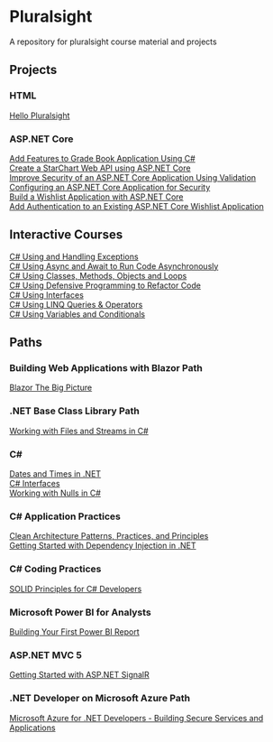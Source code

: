 # Pluralsight
 A repository for pluralsight course material and projects

## Projects

### HTML
[Hello Pluralsight](https://github.com/freddie2025/Pluralsight/tree/master/Projects/HTML/Hello%20Pluralsight)  

### ASP.NET Core
[Add Features to Grade Book Application Using C#](https://github.com/freddie2025/Pluralsight/tree/master/Projects/ASP.NET%20Core/Add%20Features%20to%20Grade%20Book%20Application%20Using%20C%23)  
[Create a StarChart Web API using ASP.NET Core](https://github.com/freddie2025/Pluralsight/tree/master/Projects/ASP.NET%20Core/Create%20a%20StarChart%20Web%20API%20using%20ASP.NET%20Core)  
[Improve Security of an ASP.NET Core Application Using Validation](https://github.com/freddie2025/Pluralsight/tree/master/Projects/ASP.NET%20Core/Improve%20Security%20of%20an%20ASP.NET%20Core%20Application%20Using%20Validation)  
[Configuring an ASP.NET Core Application for Security](https://github.com/freddie2025/Pluralsight/tree/master/Projects/ASP.NET%20Core/Configuring%20an%20ASP.NET%20Core%20Application%20for%20Security)  
[Build a Wishlist Application with ASP.NET Core](https://github.com/freddie2025/Pluralsight/tree/master/Projects/ASP.NET%20Core/Build%20a%20Wishlist%20Application%20with%20ASP.NET%20Core)  
[Add Authentication to an Existing ASP.NET Core Wishlist Application](https://github.com/freddie2025/Pluralsight/tree/master/Projects/ASP.NET%20Core/Add%20Authentication%20to%20an%20Existing%20ASP.NET%20Core%20Wishlist%20Application)  

## Interactive Courses
[C# Using and Handling Exceptions](https://github.com/freddie2025/Pluralsight/tree/master/Interactive%20Courses/C%23%20Using%20and%20Handling%20Exceptions)  
[C# Using Async and Await to Run Code Asynchronously](https://github.com/freddie2025/Pluralsight/tree/master/Interactive%20Courses/C%23%20Using%20Async%20and%20Await%20to%20Run%20Code%20Asynchronously)  
[C# Using Classes, Methods, Objects and Loops](https://github.com/freddie2025/Pluralsight/tree/master/Interactive%20Courses/C%23%20Using%20Classes%2C%20Methods%2C%20Objects%20and%20Loops)  
[C# Using Defensive Programming to Refactor Code](https://github.com/freddie2025/Pluralsight/tree/master/Interactive%20Courses/C%23%20Using%20Defensive%20Programming%20to%20Refactor%20Code)  
[C# Using Interfaces](https://github.com/freddie2025/Pluralsight/tree/master/Interactive%20Courses/C%23%20Using%20Interfaces)  
[C# Using LINQ Queries & Operators](https://github.com/freddie2025/Pluralsight/tree/master/Interactive%20Courses/C%23%20Using%20LINQ%20Queries%20%26%20Operators)  
[C# Using Variables and Conditionals](https://github.com/freddie2025/Pluralsight/tree/master/Interactive%20Courses/C%23%20Using%20Variables%20and%20Conditionals)  

## Paths
### Building Web Applications with Blazor Path
[Blazor The Big Picture](https://github.com/freddie2025/Pluralsight/tree/master/Courses/Blazor%20The%20Big%20Picture/What%20Is%20Blazor%20and%20How%20Does%20It%20Work)  
### .NET Base Class Library Path
[Working with Files and Streams in C#](https://github.com/freddie2025/Pluralsight/tree/master/Courses/Working%20with%20Files%20and%20Streams%20in%20C%23)  
### C#
[Dates and Times in .NET](https://github.com/freddie2025/Pluralsight/tree/master/Courses/Dates%20and%20Times%20in%20.NET)  
[C# Interfaces](https://github.com/freddie2025/Pluralsight/tree/master/Courses/C%23%20Interfaces)  
[Working with Nulls in C#](https://github.com/freddie2025/Pluralsight/tree/master/Courses/Working%20with%20Nulls%20in%20C%23)  
### C# Application Practices
[Clean Architecture Patterns, Practices, and Principles](https://github.com/freddie2025/Pluralsight/tree/master/Courses/Clean%20Architecture%20Patterns%2C%20Practices%2C%20and%20Principles)  
[Getting Started with Dependency Injection in .NET](https://github.com/freddie2025/Pluralsight/tree/master/Courses/Getting%20Started%20with%20Dependency%20Injection%20in%20.NET)  
### C# Coding Practices
[SOLID Principles for C# Developers](https://github.com/freddie2025/Pluralsight/tree/master/Courses/SOLID%20Principles%20for%20C%23%20Developers)  
### Microsoft Power BI for Analysts
[Building Your First Power BI Report](https://github.com/freddie2025/Pluralsight/tree/master/Courses/Building%20Your%20First%20Power%20BI%20Report)  
### ASP.NET MVC 5
[Getting Started with ASP.NET SignalR](https://github.com/freddie2025/Pluralsight/tree/master/Courses/Getting%20Started%20with%20ASP.NET%20SignalR)  
### .NET Developer on Microsoft Azure Path
[Microsoft Azure for .NET Developers - Building Secure Services and Applications](https://github.com/freddie2025/Pluralsight/tree/master/Courses/Azure%20Building%20Secure%20Services%20and%20Applications)

<!-- ## Courses
[CQRS in Practice](https://github.com/freddie2025/Pluralsight/tree/master/Courses/CQRS%20in%20Practice)  -->

